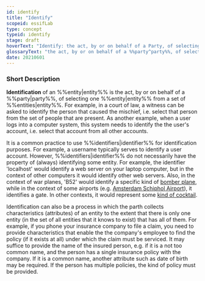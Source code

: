 ```yaml
---
id: identify
title: "Identify"
scopeid: essifLab
type: concept
typeid: identify
stage: draft
hoverText: "Identify: the act, by or on behalf of a Party, of selecting one Entity from a set of Entities."
glossaryText: "the act, by or on behalf of a %%party^party%%, of selecting one %%entity^entity%% from a set of %%entities^entity%%."
date: 20210601
---
```


### Short Description
**Identification** of an %%entity|entity%% is the act, by or on behalf of a  %%party|party%%, of selecting one %%entity|entity%% from a set of %%entities|entity%%. For example, in a court of law, a witness can be asked to identify the person that caused the mischief, i.e. select that person from the set of people that are present. As another example, when a user logs into a computer system, this system needs to identify the the user's account, i.e. select that account from all other accounts.

It is a common practice to use %%identifiers|identifier%% for identification purposes. For example, a username typically serves to identify a user account. However, %%identifiers|identifier%% do not necessarily have the property of (always) identifying some entity. For example, the identifier 'localhost' would identify a web server on your laptop computer, but in the context of other computers it would identify other web servers. Also, in the context of war planes, 'B52' would identify a specific kind of [bomber plane](https://en.wikipedia.org/wiki/The_B-52%27s), while in the context of some airports (e.g. [Amsterdam Schiphol Airport](https://foursquare.com/v/position-b52/4e270f7818380c0d4dfd15b7/photos)), it identifies a gate. In other contexts, it would represent some [kind of cocktail](https://en.wikipedia.org/wiki/B-52_(cocktail)).

Identification can also be a process in which the parth collects characteristics (attributes) of an entity to the extent that there is only one entity (in the set of all entities that it knows to exist) that has all of them. For example, if you phone your insurance company to file a claim, you need to provide characteristics that enable the the company's employee to find the policy (if it exists at all) under which the claim must be serviced. It may suffice to provide the name of the insured person, e.g. if it is a not too common name, and the person has a single insurance policy with the company. If it is a common name, another attribute such as date of birth may be required. If the person has multiple policies, the kind of policy must be provided.
